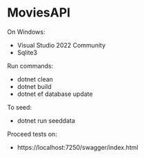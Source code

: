 # MoviesAPI

On Windows:

 - Visual Studio 2022 Community
 - Sqlite3

Run commands:
 - dotnet clean
 - dotnet build
 - dotnet ef database update

To seed:
 - dotnet run seeddata
 
 
 Proceed tests on:
 - https://localhost:7250/swagger/index.html